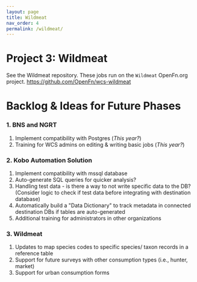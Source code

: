 ```yaml
---
layout: page
title: Wildmeat
nav_order: 4
permalink: /wildmeat/
---
```


# Project 3: Wildmeat

See the Wildmeat repository. These jobs run on the `Wildmeat` OpenFn.org project.
https://github.com/OpenFn/wcs-wildmeat

# Backlog & Ideas for Future Phases

### 1. BNS and NGRT

1. Implement compatibility with Postgres (_This year?_)
2. Training for WCS admins on editing & writing basic jobs (_This year?_)

### 2. Kobo Automation Solution

1. Implement compatibility with mssql database
2. Auto-generate SQL queries for quicker analysis?
3. Handling test data - is there a way to not write specific data to the DB? (Consider logic to check if test data before integrating with destination database)
4. Automatically build a "Data Dictionary" to track metadata in connected destination DBs if tables are auto-generated
5. Additional training for administrators in other organizations

### 3. Wildmeat

1. Updates to map species codes to specific species/ taxon records in a reference table
2. Support for future surveys with other consumption types (i.e., hunter, market)
3. Support for urban consumption forms
